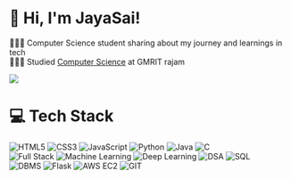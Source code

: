 # 👋 Hi, I'm JayaSai!
👩🏻‍💻 Computer Science student sharing about my journey and learnings in tech<br/>
👩🏻‍🎓 Studied [Computer Science](https://youtu.be/Dd_4zfmY-aA?si=3NnnJ-j5ls7johlv) at GMRIT rajam<br/>

<!-- GitHub stats from https://github.com/anuraghazra/github-readme-stats -->
![](https://github-readme-stats.vercel.app/api?username=xsol05&theme=radical&hide_border=false&include_all_commits=true&count_private=true)<br/>

# 💻 Tech Stack
<!-- Badges from https://github.com/Ileriayo/markdown-badges -->
![HTML5](https://img.shields.io/badge/html5-%23E34F26.svg?style=for-the-badge&logo=html5&logoColor=white)
![CSS3](https://img.shields.io/badge/css3-%231572B6.svg?style=for-the-badge&logo=css3&logoColor=white)
![JavaScript](https://img.shields.io/badge/javascript-%23323330.svg?style=for-the-badge&logo=javascript&logoColor=%23F7DF1E)
![Python](https://img.shields.io/badge/python-3670A0?style=for-the-badge&logo=python&logoColor=ffdd54)
![Java](https://img.shields.io/badge/java-%23ED8B00.svg?style=for-the-badge&logo=openjdk&logoColor=white)
![C](https://img.shields.io/badge/c-%2300599C.svg?style=for-the-badge&logo=c&logoColor=white)<br/>
![Full Stack](https://img.shields.io/badge/react-%2320232a.svg?style=for-the-badge&logo=react&logoColor=%2361DAFB)
![Machine Learning](https://img.shields.io/badge/typescript-%23007ACC.svg?style=for-the-badge&logo=typescript&logoColor=white)
![Deep Learning](https://img.shields.io/badge/-GraphQL-E10098?style=for-the-badge&logo=graphql&logoColor=white)
![DSA](https://img.shields.io/badge/tailwindcss-%2338B2AC.svg?style=for-the-badge&logo=tailwind-css&logoColor=white)
![SQL](https://img.shields.io/badge/styled--components-DB7093?style=for-the-badge&logo=styled-components&logoColor=white)<br/>
![DBMS](https://img.shields.io/badge/-jest-%23C21325?style=for-the-badge&logo=jest&logoColor=white)
![Flask](https://img.shields.io/badge/-cypress-%23E5E5E5?style=for-the-badge&logo=cypress&logoColor=058a5e)
![AWS EC2](https://img.shields.io/badge/figma-%23F24E1E.svg?style=for-the-badge&logo=figma&logoColor=white)
![GIT](https://img.shields.io/badge/Notion-%23000000.svg?style=for-the-badge&logo=notion&logoColor=white)
